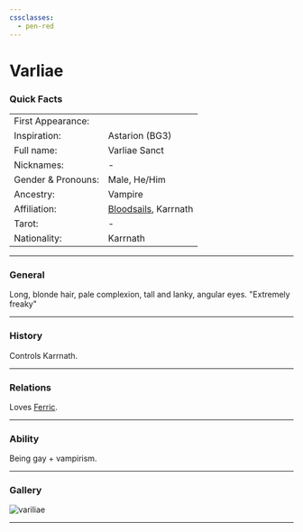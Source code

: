 ```yaml
---
cssclasses:
  - pen-red
---
```

<link rel="stylesheet" href="https://cdn.jsdelivr.net/npm/rpg-awesome@latest/css/rpg-awesome.min.css">
<link rel="stylesheet" href="https://cdn.jsdelivr.net/npm/remixicon@4.5.0/fonts/remixicon.min.css"> 

# Varliae
### Quick Facts

|                    |                                                     |
| ------------------ | --------------------------------------------------- |
| First Appearance:  |                                                     |
| Inspiration:          | Astarion (BG3)                                      |
| Full name:         | Varliae Sanct                                       |
| Nicknames:         | -                                                   |
| Gender & Pronouns: | Male, He/Him                                        |
| Ancestry:          | Vampire                                             |
| Affiliation:       | [Bloodsails](../../-Groups/Bloodsails.md), Karrnath |
| Tarot:             | -                                                   |
| Nationality:       | Karrnath                                            |
***
### General <i class="ri-checkbox-blank-line"></i>
Long, blonde hair, pale complexion, tall and lanky, angular eyes.
"Extremely freaky"

***
### History <i class="ri-history-line"></i>
Controls Karrnath.

***
### Relations <i class="ri-user-line"></i>
Loves [Ferric](Ferric.md).

***
### Ability <i class="ri-star-line"></i>
Being gay + vampirism.

***
### Gallery <i class="ri-image-line"></i>

![variliae](../../../../../../99%20-%20META/attachments/variliae.png)

***
